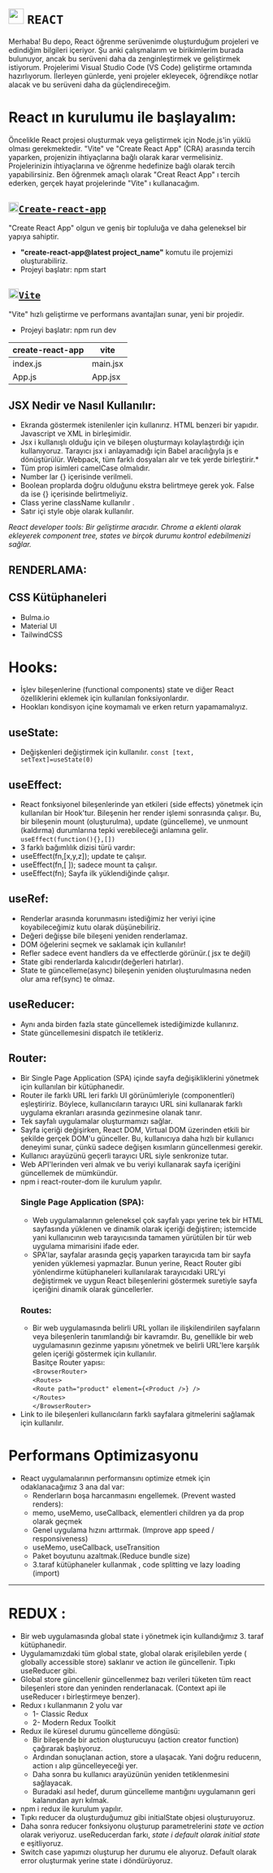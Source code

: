 # <img src="https://cdn.jsdelivr.net/gh/devicons/devicon/icons/react/react-original.svg" width="30" height="30" /> `REACT`

Merhaba! Bu depo, React öğrenme serüvenimde oluşturduğum projeleri ve edindiğim bilgileri içeriyor. Şu anki çalışmalarım ve birikimlerim burada bulunuyor, ancak bu serüveni daha da zenginleştirmek ve geliştirmek istiyorum. Projelerimi Visual Studio Code (VS Code) geliştirme ortamında hazırlıyorum. İlerleyen günlerde, yeni projeler ekleyecek, öğrendikçe notlar alacak ve bu serüveni daha da güçlendireceğim.

# React ın kurulumu ile başlayalım:
Öncelikle React projesi oluşturmak veya geliştirmek için Node.js'in yüklü olması gerekmektedir. 
"Vite" ve "Create React App" (CRA) arasında tercih yaparken, projenizin ihtiyaçlarına bağlı olarak karar vermelisiniz.
Projelerinizin ihtiyaçlarına ve öğrenme hedefinize bağlı olarak tercih yapabilirsiniz. Ben öğrenmek amaçlı olarak "Creat React App" ı tercih ederken, gerçek hayat projelerinde "Vite" ı kullanacağım.

## <img src="https://cdn.jsdelivr.net/gh/devicons/devicon/icons/react/react-original.svg" width="20" height="20" /><a href="https://create-react-app.dev/">`Create-react-app`</a>

"Create React App" olgun ve geniş bir topluluğa ve daha geleneksel bir yapıya sahiptir.<br>
* **"create-react-app@latest project_name"** komutu ile projemizi oluşturabiliriz.
* Projeyi başlatır: npm start 

## <img src="https://upload.wikimedia.org/wikipedia/commons/thumb/f/f1/Vitejs-logo.svg/410px-Vitejs-logo.svg.png" width="20" height="20"><a href="https://vitejs.dev/">`Vite`</a>
"Vite" hızlı geliştirme ve performans avantajları sunar, yeni bir projedir.
* Projeyi başlatır: npm run dev

| create-react-app | vite |
|----------|----------|
| index.js | main.jsx |
| App.js   | App.jsx  |

## JSX Nedir ve Nasıl Kullanılır:
* Ekranda göstermek istenilenler için kullanırız. HTML benzeri bir yapıdır. Javascript ve XML in birleşimidir. 
* Jsx i kullanışlı olduğu için ve bileşen oluşturmayı kolaylaştırdığı için kullanıyoruz. Tarayıcı jsx i anlayamadığı için Babel aracılığıyla js e dönüştürülür. Webpack, tüm farklı dosyaları alır ve 
tek yerde birleştirir.*
* Tüm prop isimleri camelCase olmalıdır.
* Number lar {} içerisinde verilmeli.
* Boolean proplarda doğru olduğunu ekstra belirtmeye gerek yok. False da ise {} içerisinde belirtmeliyiz.
* Class yerine className kullanılır .
* Satır içi style obje olarak kullanılır.

*React developer tools: Bir geliştirme aracıdır. Chrome a eklenti olarak ekleyerek component tree, states ve birçok durumu kontrol edebilmenizi sağlar.*

## RENDERLAMA:



## CSS Kütüphaneleri
* Bulma.io
* Material UI
* TailwindCSS

# Hooks:
* İşlev bileşenlerine (functional components) state ve diğer React özelliklerini eklemek için kullanılan fonksiyonlardır.
* Hookları kondisyon içine koymamalı ve erken return yapamamalıyız.
  
## useState: 
* Değişkenleri değiştirmek için kullanılır. `const [text, setText]=useState(0)`

## useEffect:
* React fonksiyonel bileşenlerinde yan etkileri (side effects) yönetmek için kullanılan bir Hook'tur. Bileşenin her render işlemi sonrasında çalışır. Bu, bir bileşenin mount (oluşturulma), update (güncelleme), ve unmount (kaldırma) durumlarına tepki verebileceği anlamına gelir. `useEffect(function(){},[])`
 * 3 farklı bağımlılık dizisi türü vardır:
  * useEffect(fn,[x,y,z]); update te çalışır.
  * useEffect(fn,[ ]); sadece mount ta çalışır.
  * useEffect(fn); Sayfa ilk yüklendiğinde çalışır.


## useRef:
 * Renderlar arasında korunmasını istediğimiz her veriyi içine koyabileceğimiz kutu olarak düşünebiliriz.
 * Değeri değişse bile bileşeni yeniden renderlamaz.
 * DOM öğelerini seçmek ve saklamak için kullanılır!
 * Refler sadece event handlers da ve effectlerde görünür.( jsx te değil)
 * State gibi renderlarda kalıcıdır(değerleri hatırlar).
 * State te güncelleme(async) bileşenin yeniden oluşturulmasına neden olur ama ref(sync) te olmaz.
   
## useReducer:
 * Aynı anda birden fazla state güncellemek istediğimizde kullanırız.
 * State güncellemesini dispatch ile tetikleriz.
   
## Router:
* Bir Single Page Application (SPA) içinde sayfa değişikliklerini yönetmek için kullanılan bir kütüphanedir. 
* Router ile farklı URL leri farklı UI görünümleriyle (componentleri) eşleştiririz. Böylece, kullanıcıların tarayıcı URL sini kullanarak farklı uygulama ekranları arasında gezinmesine olanak tanır.
* Tek sayfalı uygulamalar oluşturmamızı sağlar.
* Sayfa içeriği değişirken, React DOM, Virtual DOM üzerinden etkili bir şekilde gerçek DOM'u günceller. Bu, kullanıcıya daha hızlı bir kullanıcı deneyimi sunar, çünkü sadece değişen kısımların güncellenmesi 
  gerekir.
* Kullanıcı arayüzünü geçerli tarayıcı URL siyle senkronize tutar.
* Web API'lerinden veri almak ve bu veriyi kullanarak sayfa içeriğini güncellemek de mümkündür.
* npm i react-router-dom ile kurulum yapılır.
  ### Single Page Application (SPA):
  * Web uygulamalarının geleneksel çok sayfalı yapı yerine tek bir HTML sayfasında yüklenen ve dinamik olarak içeriği değiştiren; istemcide yani kullanıcının web tarayıcısında tamamen yürütülen bir tür
    web uygulama mimarisini ifade eder.
  * SPA'lar, sayfalar arasında geçiş yaparken tarayıcıda tam bir sayfa yeniden yüklemesi yapmazlar. Bunun yerine, React Router gibi yönlendirme kütüphaneleri kullanılarak tarayıcıdaki URL'yi değiştirmek ve 
    uygun React bileşenlerini göstermek suretiyle sayfa içeriğini dinamik olarak güncellerler.
  ### Routes:
  * Bir web uygulamasında belirli URL yolları ile ilişkilendirilen sayfaların veya bileşenlerin tanımlandığı bir kavramdır. Bu, genellikle bir web uygulamasının gezinme yapısını yönetmek ve belirli URL'lere 
  karşılık gelen içeriği göstermek için kullanılır.<br>
  Basitçe Router yapısı: <br>
`<BrowserRouter>`<br>
   `<Routes>` <br>
      `<Route path="product" element={<Product />} />`<br>
   `</Routes>`<br>
`</BrowserRouter>`<br>
* Link to ile bileşenleri kullanıcıların farklı sayfalara gitmelerini sağlamak için kullanılır. 
# Performans Optimizasyonu
 * React uygulamalarının performansını optimize etmek için odaklanacağımız 3 ana dal var:
   * Renderların boşa harcanmasını engellemek. (Prevent wasted renders):
    * memo, useMemo, useCallback, elementleri children ya da prop olarak geçmek 
   * Genel uygulama hızını arttırmak. (Improve app speed / responsiveness)
    * useMemo, useCallback, useTransition 
   * Paket boyutunu azaltmak.(Reduce bundle size)
    * 3.taraf kütüphaneler kullanmak , code splitting ve lazy loading (import)
 ---
# REDUX :
 * Bir web uygulamasında global state i yönetmek için kullandığımız 3. taraf kütüphanedir.
 * Uygulamamızdaki tüm global state, global olarak erişilebilen yerde ( globally accessible store) saklanır ve action ile güncellenir. Tıpkı useReducer gibi.
 * Global store güncellenir güncellenmez bazı verileri tüketen tüm react bileşenleri store dan yeninden renderlanacak. (Context api ile useReducer ı birleştirmeye benzer).
 * Redux ı kullanmanın 2 yolu var
   * 1- Classic Redux
   * 2- Modern Redux Toolkit
 * Redux ile küresel durumu güncelleme döngüsü:
   * Bir bileşende bir action oluşturucuyu (action creator function) çağırarak başlıyoruz.
   * Ardından sonuçlanan action, store a ulaşacak. Yani doğru reducerın, action ı alıp güncelleyeceği yer.
   * Daha sonra bu kullanıcı arayüzünün yeniden tetiklenmesini sağlayacak.
   * Buradaki asıl hedef, durum güncelleme mantığını uygulamanın geri kalanından ayrı kılmak.
 * npm i redux ile kurulum yapılır.
 * Tıpkı reducer da oluşturduğumuz gibi initialState objesi oluşturuyoruz.
 * Daha sonra reducer fonksiyonu oluşturup parametrelerini *state* ve *action* olarak veriyoruz. useReducerdan farkı, *state i default olarak initial state* e eşitliyoruz.
 * Switch case yapımızı oluşturup her durumu ele alıyoruz. Default olarak error oluşturmak yerine state i döndürüyoruz.
 

